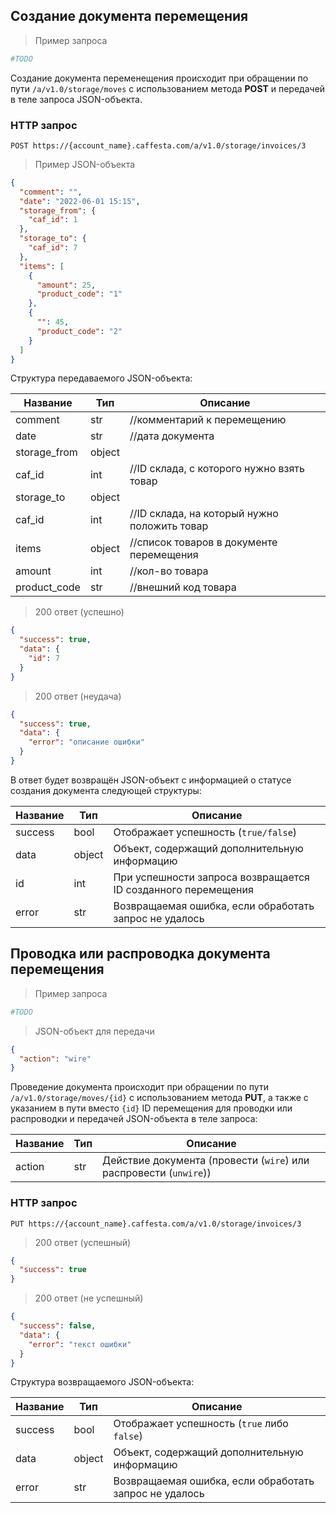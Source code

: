 ## Создание документа перемещения

> Пример запроса

```python
#TODO
```

Создание документа переменещения происходит при обращении по пути `/a/v1.0/storage/moves` с использованием
метода **POST** и передачей в теле запроса JSON-объекта.

### HTTP запрос

`POST https://{account_name}.caffesta.com/a/v1.0/storage/invoices/3`


> Пример JSON-объекта

```json
{
  "comment": "",
  "date": "2022-06-01 15:15",
  "storage_from": {
    "caf_id": 1
  },
  "storage_to": {
    "caf_id": 7
  },
  "items": [
    {
      "amount": 25,
      "product_code": "1"
    },
    {
      "": 45,
      "product_code": "2"
    }
  ]
}
```

Структура передаваемого JSON-объекта:

| Название     | Тип    | Описание                                     |
|--------------|--------|----------------------------------------------|
| comment      | str    | //комментарий к перемещению                  |
| date         | str    | //дата документа                             |
| storage_from | object |                                              |
| caf_id       | int    | //ID склада, с которого нужно взять товар    |
| storage_to   | object |                                              |
| caf_id       | int    | //ID склада, на который нужно положить товар |
| items        | object | //список товаров в документе перемещения     |
| amount       | int    | //кол-во товара                              |
| product_code | str    | //внешний код товара                         |

> 200 ответ (успешно)

```json
{
  "success": true,
  "data": {
    "id": 7
  }
}
```

> 200 ответ (неудача)

```json
{
  "success": true,
  "data": {
    "error": "описание ошибки"
  }
}
```

В ответ будет возвращён JSON-объект с информацией о статусе создания документа следующей структуры:

| Название | Тип    | Описание                                                      |
|----------|--------|---------------------------------------------------------------|
| success  | bool   | Отображает успешность (`true/false`)                          |
| data     | object | Объект, содержащий дополнительную информацию                  |
| id       | int    | При успешности запроса возвращается ID созданного перемещения |
| error    | str    | Возвращаемая ошибка, если обработать запрос не удалось        |

## Проводка или распроводка документа перемещения

> Пример запроса

```python
#TODO
```

> JSON-объект для передачи

```json
{
  "action": "wire"
}
```

Проведение документа происходит при обращении по пути `/a/v1.0/storage/moves/{id}` с использованием метода **PUT**,
а также с указанием в пути вместо `{id}` ID перемещения для проводки или распроводки и передачей JSON-объекта в
теле запроса:

| Название | Тип | Описание                                                          |
|----------|-----|-------------------------------------------------------------------|
| action   | str | Действие документа (провести (`wire`) или распровести (`unwire`)) |

### HTTP запрос

`PUT https://{account_name}.caffesta.com/a/v1.0/storage/invoices/3`


> 200 ответ (успешный)

```json
{
  "success": true
}
```

> 200 ответ (не успешный)

```json
{
  "success": false,
  "data": {
    "error": "текст ошибки"
  }
}
```

Структура возвращаемого JSON-объекта:

| Название | Тип    | Описание                                               |
|----------|--------|--------------------------------------------------------|
| success  | bool   | Отображает успешность (`true` либо `false`)            |
| data     | object | Объект, содержащий дополнительную информацию           |
| error    | str    | Возвращаемая ошибка, если обработать запрос не удалось |
